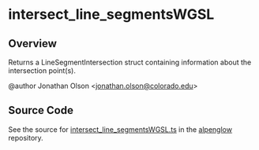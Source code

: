 # intersect_line_segmentsWGSL

## Overview

Returns a LineSegmentIntersection struct containing information about the intersection point(s).

@author Jonathan Olson &lt;jonathan.olson@colorado.edu&gt;



## Source Code

See the source for [intersect_line_segmentsWGSL.ts](https://github.com/phetsims/alpenglow/blob/main/js/webgpu/wgsl/math/intersect_line_segmentsWGSL.ts) in the [alpenglow](https://github.com/phetsims/alpenglow) repository.
